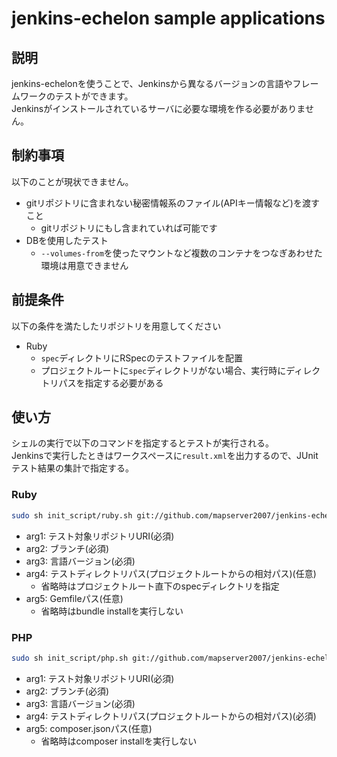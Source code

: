 # jenkins-echelon sample applications

## 説明
jenkins-echelonを使うことで、Jenkinsから異なるバージョンの言語やフレームワークのテストができます。  
Jenkinsがインストールされているサーバに必要な環境を作る必要がありません。

## 制約事項
以下のことが現状できません。
* gitリポジトリに含まれない秘密情報系のファイル(APIキー情報など)を渡すこと
    * gitリポジトリにもし含まれていれば可能です
* DBを使用したテスト
    * `--volumes-from`を使ったマウントなど複数のコンテナをつなぎあわせた環境は用意できません

## 前提条件
以下の条件を満たしたリポジトリを用意してください
* Ruby
    * `spec`ディレクトリにRSpecのテストファイルを配置
    * プロジェクトルートに`spec`ディレクトリがない場合、実行時にディレクトリパスを指定する必要がある

## 使い方
シェルの実行で以下のコマンドを指定するとテストが実行される。  
Jenkinsで実行したときはワークスペースに`result.xml`を出力するので、JUnitテスト結果の集計で指定する。

### Ruby
```sh
sudo sh init_script/ruby.sh git://github.com/mapserver2007/jenkins-echelon.git master ruby2.2 sample/ruby/spec sample/ruby
```

* arg1: テスト対象リポジトリURI(必須)
* arg2: ブランチ(必須)
* arg3: 言語バージョン(必須)
* arg4: テストディレクトリパス(プロジェクトルートからの相対パス)(任意)
    * 省略時はプロジェクトルート直下のspecディレクトリを指定
* arg5: Gemfileパス(任意)
    * 省略時はbundle installを実行しない

### PHP
```sh
sudo sh init_script/php.sh git://github.com/mapserver2007/jenkins-echelon.git master php5.6 sample/php/test sample/php
```

* arg1: テスト対象リポジトリURI(必須)
* arg2: ブランチ(必須)
* arg3: 言語バージョン(必須)
* arg4: テストディレクトリパス(プロジェクトルートからの相対パス)(必須)
* arg5: composer.jsonパス(任意)
    * 省略時はcomposer installを実行しない
